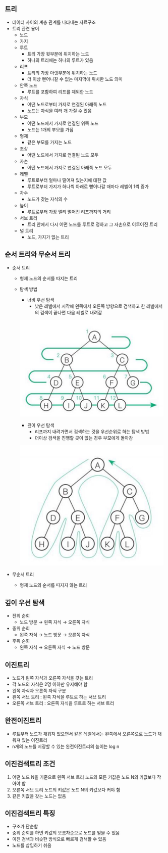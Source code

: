 ## 트리

- 데이터 사이의 계층 관계를 나타내는 자료구조
- 트리 관련 용어
    - 노드
    - 가지
    - 루트
        - 트리 가장 윗부분에 위치하는 노드
        - 하나의 트리에는 하나의 루트가 있음
    - 리프
        - 트리의 가장 아랫부분에 위치하는 노드
        - 더 이상 뻗어나갈 수 없는 마지막에 위치한 노드 의미
    - 안쪽 노드
        - 루트를 포함하여 리프를 제외한 노드
    - 자식
        - 어떤 노드로부터 가지로 연결된 아래쪽 노드
        - 노드는 자식을 여러 개 가질 수 있음
    - 부모
        - 어떤 노드에서 가지로 연결된 위쪽 노드
        - 노드는 1개의 부모를 가짐
    - 형제
        - 같은 부모를 가지는 노드
    - 조상
        - 어떤 노드에서 가지로 연결된 노드 모두
    - 자손
        - 어떤 노드에서 가지로 연결된 아래쪽 노드 모두
    - 레벨
        - 루트로부터 얼마나 떨어져 있는지에 대한 값
        - 루트로부터 가지가 하나씩 아래로 뻗어나갈 때마다 레벨이 1씩 증가
    - 차수
        - 노드가 갖는 자식의 수
    - 높이
        - 루트로부터 가장 멀리 떨어진 리프까지의 거리
    - 서브 트리
        - 트리 안에서 다시 어떤 노드를 루트로 정하고 그 자손으로 이루어진 트리
    - 널 트리
        - 노드, 가지가 없는 트리

## 순서 트리와 무순서 트리

- 순서 트리
    - 형제 노드의 순서를 따지는 트리
    - 탐색 방법
        - 너비 우선 탐색
            - 낮은 레벨에서 시작해 왼쪽에서 오른쪽 방향으로 검색하고 한 레벨에서의 검색이 끝나면 다음 레벨로 내려감
        
        ![1](./imagefile/ch09-1.png)
        
        - 깊이 우선 탐색
            - 리프까지 내려가면서 검색하는 것을 우선순위로 하는 탐색 방법
            - 더이상 검색을 진행할 곳이 없는 경우 부모에게 돌아감
        
        ![2](./imagefile/ch09-2.png)
        
- 무순서 트리
    - 형제 노드의 순서를 따지지 않는 트리

## 깊이 우선 탐색

- 전위 순회
    - 노드 방문 → 왼쪽 자식 → 오른쪽 자식
- 중위 순회
    - 왼쪽 자식 → 노드 방문 → 오른쪽 자식
- 후위 순회
    - 왼쪽 자식 → 오른쪽 자식 → 노드 방문

## 이진트리

- 노드가 왼쪽 자식과 오른쪽 자식을 갖는 트리
- 각 노드의 자식은 2명 이하만 유지해야 함
- 왼쪽 자식과 오른쪽 자식 구분
- 왼쪽 서브 트리 : 왼쪽 자식을 루트로 하는 서브 트리
- 오른쪽 서브 트리 : 오른쪽 자식을 루트로 하는 서브 트리

## 완전이진트리

- 루트부터 노드가 채워져 있으면서 같은 레벨에서는 왼쪽에서 오른쪽으로 노드가 채워져 있는 이진트리
- n개의 노드를 저장할 수 있는 완전이진트리의 높이는 log n

## 이진검색트리 조건

1. 어떤 노드 N을 기준으로 왼쪽 서브 트리 노드의 모든 키값은 노드 N의 키값보다 작아야 함
2. 오른쪽 서브 트리 노드의 키값은 노드 N의 키값보다 커야 함
3. 같은 키값을 갖는 노드는 없음

## 이진검색트리 특징

- 구조가 단순함
- 중위 순회를 하면 키값의 오름차순으로 노드를 얻을 수 있음
- 이진 검색과 비슷한 방식으로 빠르게 검색할 수 있음
- 노드를 삽입하기 쉬움
